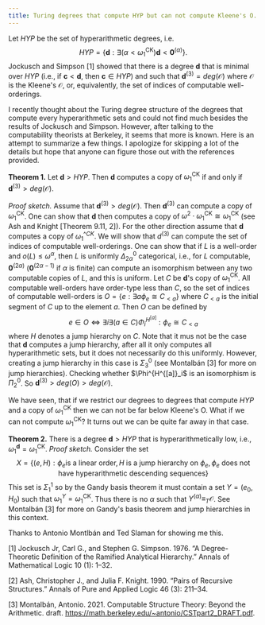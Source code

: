 ```yaml
---
title: Turing degrees that compute HYP but can not compute Kleene's O.
---
```


Let $HYP$ be the set of hyperarithmetic degrees, i.e. $$HYP=\{ \mathbf d:\exists (\alpha<\omega_1^{\mathrm{CK}}) \mathbf d< \mathbf 0^{(\alpha)}\}.$$
Jockusch and Simpson [1] showed that there is a degree $\mathbf d$ that is minimal over $HYP$ (i.e., if $\mathbf c<\mathbf d$, then $\mathbf c\in HYP$) and such that $\mathbf d^{(3)}=deg(\mathcal O)$ where $\mathcal O$ is the Kleene's $\mathcal O$, or, equivalently, the set of indices of computable well-orderings.

I recently thought about the Turing degree structure of the degrees that compute every hyperarithmetic sets and could not find much besides the results of Jockusch and Simpson. However, after talking to the computability theorists at Berkeley, it seems that more is known. Here is an attempt to summarize a few things. I apologize for skipping a lot of the details but hope that anyone can figure those out with the references provided.

__Theorem 1.__ Let $\mathbf d> HYP$. Then $\mathbf d$ computes a copy of $\omega_1^{\mathrm{CK}}$ if and only if $\mathbf d^{(3)}>deg(\mathcal O)$.

_Proof sketch._ Assume that $\mathbf d^{(3)}>deg(\mathcal O)$. Then $\mathbf d^{(3)}$ can compute a copy of $\omega_1^{\mathrm{CK}}$. One can show that $\mathbf d$ then computes a copy of $\omega^2\cdot \omega_1^{\mathrm{CK}}\cong \omega_1^{\mathrm{CK}}$ (see Ash and Knight [Theorem 9.11, 2]). For the other direction assume that $\mathbf d$ computes a copy of $\omega_1^{\mathrm^{CK}}$. We will show that $d^{(3)}$ can compute the set of indices of computable well-orderings. One can show that if $L$ is a well-order and $o(L)\leq \omega^{\alpha}$, then $L$ is uniformly $\Delta^0_{2\alpha}$ categorical, i.e., for $L$ computable, $\mathbf 0^{(2\alpha)}$ ($\mathbf 0^{(2\alpha-1)}$ if $\alpha$ is finite) can compute an isomorphism between any two computable copies of $L$, and this is uniform. Let $C$ be $\mathbf d$'s copy of $\omega_1^{\mathrm{CK}}$. All computable well-orders have order-type less than $C$, so the set of indices of computable well-orders is $O=\{e:\exists a \phi_e \cong C_{<a}\}$ where $C_{<a}$ is the initial segment of $C$ up to the element $a$. Then $O$ can be defined by
$$e\in O\Leftrightarrow \exists i\exists (a\in C) \Phi_i^{H^{[a]}}: \phi_e \cong C_{< a}$$
where $H$ denotes a jump hierarchy on $C$. Note that it mus not be the case that $\mathbf d$ computes a jump hierarchy, after all it only computes all hyperarithmetic sets, but it does not necessarily do this uniformly. However, creating a jump hierarchy in this case is $\Sigma^0_3$ (see Montalbán [3] for more on jump hierarchies). Checking whether $\Phi^{H^{[a]}_i$ is an isomorphism is $\Pi^0_2$. So $\mathbf d^{(3)}>deg(O)>deg(\mathcal O)$.


We have seen, that if we restrict our degrees to degrees that compute $HYP$ and a copy of $\omega_1^{\mathrm{CK}}$ then we can not be far below Kleene's O. What if we can not compute $\omega_1^{\mathrm{CK}}$? It turns out we can be quite far away in that case.

__Theorem 2.__ There is a degree $\mathbf d>HYP$ that is hyperarithmetically low, i.e., $\omega_1^{\mathbf d}=\omega_1^{\mathrm{CK}}$.
_Proof sketch._ Consider the set 
$$X=\{ (e,H) : \phi_e \text{is a linear order}, H \text{ is a jump hierarchy on }\phi_e, \phi_e\text{ does not have hyperarithmetic descending sequences}\}$$
This set is $\Sigma^1_1$ so by the Gandy basis theorem it must contain a set $Y=(e_0,H_0)$ such that $\omega_1^{Y}=\omega_1^{\mathrm{CK}}$. Thus there is no $\alpha$ such that $Y^{(\alpha)}\equiv_T \mathcal O$. See Montalbán [3] for more on Gandy's basis theorem and jump hierarchies in this context.

Thanks to Antonio Montlbán and Ted Slaman for showing me this.

[1] Jockusch Jr, Carl G., and Stephen G. Simpson. 1976. “A Degree-Theoretic Definition of the Ramified Analytical Hierarchy.” Annals of Mathematical Logic 10 (1): 1–32.

[2] Ash, Christopher J., and Julia F. Knight. 1990. “Pairs of Recursive Structures.” Annals of Pure and Applied Logic 46 (3): 211–34.

[3] Montalbán, Antonio. 2021. Computable Structure Theory: Beyond the Arithmetic. draft. https://math.berkeley.edu/~antonio/CSTpart2_DRAFT.pdf.

